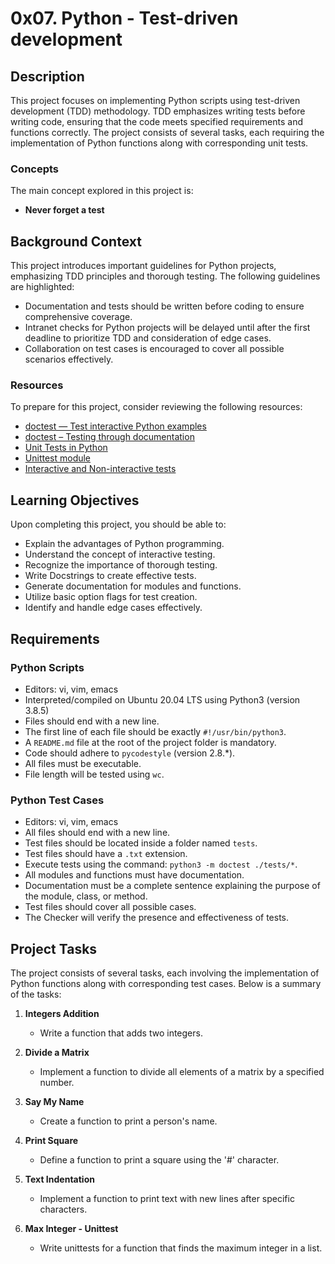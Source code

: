 # 0x07. Python - Test-driven development

## Description
This project focuses on implementing Python scripts using test-driven development (TDD) methodology. TDD emphasizes writing tests before writing code, ensuring that the code meets specified requirements and functions correctly. The project consists of several tasks, each requiring the implementation of Python functions along with corresponding unit tests.

### Concepts
The main concept explored in this project is:
- **Never forget a test**

## Background Context
This project introduces important guidelines for Python projects, emphasizing TDD principles and thorough testing. The following guidelines are highlighted:
- Documentation and tests should be written before coding to ensure comprehensive coverage.
- Intranet checks for Python projects will be delayed until after the first deadline to prioritize TDD and consideration of edge cases.
- Collaboration on test cases is encouraged to cover all possible scenarios effectively.

### Resources
To prepare for this project, consider reviewing the following resources:
- [doctest — Test interactive Python examples](https://docs.python.org/3/library/doctest.html)
- [doctest – Testing through documentation](https://docs.python.org/3/library/doctest.html#what-about-exceptions)
- [Unit Tests in Python](https://docs.python.org/3/library/unittest.html)
- [Unittest module](https://docs.python.org/3/library/unittest.html)
- [Interactive and Non-interactive tests](https://docs.python.org/3/library/doctest.html#what-about-exceptions)

## Learning Objectives
Upon completing this project, you should be able to:
- Explain the advantages of Python programming.
- Understand the concept of interactive testing.
- Recognize the importance of thorough testing.
- Write Docstrings to create effective tests.
- Generate documentation for modules and functions.
- Utilize basic option flags for test creation.
- Identify and handle edge cases effectively.

## Requirements
### Python Scripts
- Editors: vi, vim, emacs
- Interpreted/compiled on Ubuntu 20.04 LTS using Python3 (version 3.8.5)
- Files should end with a new line.
- The first line of each file should be exactly `#!/usr/bin/python3`.
- A `README.md` file at the root of the project folder is mandatory.
- Code should adhere to `pycodestyle` (version 2.8.*).
- All files must be executable.
- File length will be tested using `wc`.

### Python Test Cases
- Editors: vi, vim, emacs
- All files should end with a new line.
- Test files should be located inside a folder named `tests`.
- Test files should have a `.txt` extension.
- Execute tests using the command: `python3 -m doctest ./tests/*`.
- All modules and functions must have documentation.
- Documentation must be a complete sentence explaining the purpose of the module, class, or method.
- Test files should cover all possible cases.
- The Checker will verify the presence and effectiveness of tests.

## Project Tasks
The project consists of several tasks, each involving the implementation of Python functions along with corresponding test cases. Below is a summary of the tasks:

1. **Integers Addition**
   - Write a function that adds two integers.

2. **Divide a Matrix**
   - Implement a function to divide all elements of a matrix by a specified number.

3. **Say My Name**
   - Create a function to print a person's name.

4. **Print Square**
   - Define a function to print a square using the '#' character.

5. **Text Indentation**
   - Implement a function to print text with new lines after specific characters.

6. **Max Integer - Unittest**
   - Write unittests for a function that finds the maximum integer in a list.

